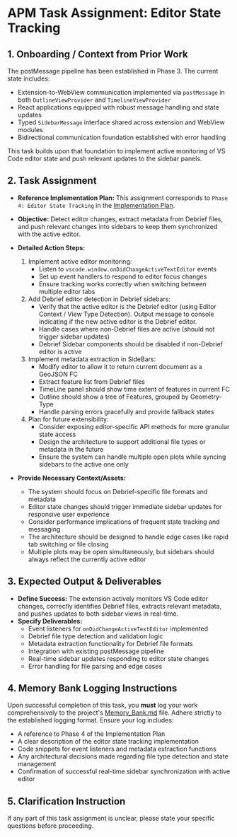 # APM Task Assignment: Editor State Tracking

## 1. Onboarding / Context from Prior Work

The postMessage pipeline has been established in Phase 3. The current state includes:
* Extension-to-WebView communication implemented via `postMessage` in both `OutlineViewProvider` and `TimelineViewProvider`
* React applications equipped with robust message handling and state updates
* Typed `SidebarMessage` interface shared across extension and WebView modules
* Bidirectional communication foundation established with error handling

This task builds upon that foundation to implement active monitoring of VS Code editor state and push relevant updates to the sidebar panels.

## 2. Task Assignment

* **Reference Implementation Plan:** This assignment corresponds to `Phase 4: Editor State Tracking` in the [Implementation Plan](../../vs-code/docs/implement-skeleton.md).
* **Objective:** Detect editor changes, extract metadata from Debrief files, and push relevant changes into sidebars to keep them synchronized with the active editor.

* **Detailed Action Steps:**
  1. Implement active editor monitoring:
     * Listen to `vscode.window.onDidChangeActiveTextEditor` events
     * Set up event handlers to respond to editor focus changes
     * Ensure tracking works correctly when switching between multiple editor tabs
  2. Add Debrief editor detection in Debrief sidebars:
     * Verify that the active editor is the Debrief editor (using Editor Context / View Type Detection). Output message to console indicating if the new active editor is the Debrief editor.
     * Handle cases where non-Debrief files are active (should not trigger sidebar updates)
     * Debrief Sidebar components should be disabled if non-Debrief editor is active
  3. Implement metadata extraction in SideBars:
     * Modify editor to allow it to return current document as a GeoJSON FC
     * Extract feature list from Debrief files
     * TimeLine panel should show time extent of features in current FC
     * Outline should show a tree of Features, grouped by Geometry-Type
     * Handle parsing errors gracefully and provide fallback states
  5. Plan for future extensibility:
     * Consider exposing editor-specific API methods for more granular state access
     * Design the architecture to support additional file types or metadata in the future
     * Ensure the system can handle multiple open plots while syncing sidebars to the active one only

* **Provide Necessary Context/Assets:**
  * The system should focus on Debrief-specific file formats and metadata
  * Editor state changes should trigger immediate sidebar updates for responsive user experience
  * Consider performance implications of frequent state tracking and messaging
  * The architecture should be designed to handle edge cases like rapid tab switching or file closing
  * Multiple plots may be open simultaneously, but sidebars should always reflect the currently active editor

## 3. Expected Output & Deliverables

* **Define Success:** The extension actively monitors VS Code editor changes, correctly identifies Debrief files, extracts relevant metadata, and pushes updates to both sidebar views in real-time.
* **Specify Deliverables:**
  * Event listeners for `onDidChangeActiveTextEditor` implemented
  * Debrief file type detection and validation logic
  * Metadata extraction functionality for Debrief file formats
  * Integration with existing postMessage pipeline
  * Real-time sidebar updates responding to editor state changes
  * Error handling for file parsing and edge cases

## 4. Memory Bank Logging Instructions

Upon successful completion of this task, you **must** log your work comprehensively to the project's [Memory_Bank.md](../../Memory_Bank.md) file. Adhere strictly to the established logging format. Ensure your log includes:
* A reference to Phase 4 of the Implementation Plan
* A clear description of the editor state tracking implementation
* Code snippets for event listeners and metadata extraction functions
* Any architectural decisions made regarding file type detection and state management
* Confirmation of successful real-time sidebar synchronization with active editor

## 5. Clarification Instruction

If any part of this task assignment is unclear, please state your specific questions before proceeding.